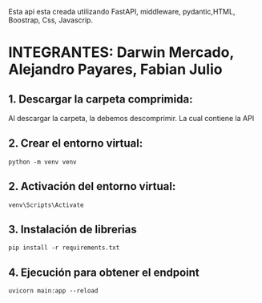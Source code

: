 

Esta api esta creada utilizando FastAPI, middleware, pydantic,HTML, Boostrap, Css, Javascrip.

# INTEGRANTES: Darwin Mercado, Alejandro Payares, Fabian Julio


## 1. Descargar la carpeta comprimida:
Al descargar la carpeta, la debemos descomprimir. La cual contiene la API

## 2. Crear el entorno virtual:
```
python -m venv venv
```
## 2. Activación  del entorno virtual:
```
venv\Scripts\Activate
```
## 3. Instalación de librerias
```
pip install -r requirements.txt
```
## 4. Ejecución para obtener el endpoint
```
uvicorn main:app --reload
```

